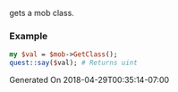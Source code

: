gets a mob class.
### Example

```perl
my $val = $mob->GetClass();
quest::say($val); # Returns uint
```


Generated On 2018-04-29T00:35:14-07:00
